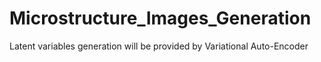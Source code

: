 # Microstructure_Images_Generation
Latent variables generation will be provided by Variational Auto-Encoder

